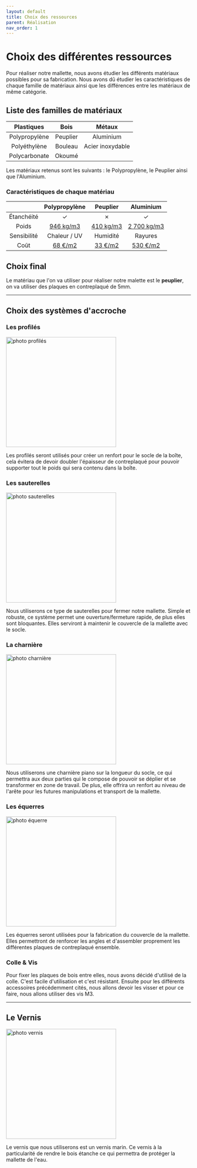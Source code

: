 ```yaml
---
layout: default
title: Choix des ressources
parent: Réalisation
nav_order: 1
---
```


# Choix des différentes ressources

Pour réaliser notre mallette, nous avons étudier les différents matériaux possibles pour sa fabrication.
Nous avons dû étudier les caractéristiques de chaque famille de matériaux ainsi que les différences entre les matériaux de même catégorie.

## Liste des familles de matériaux

| Plastiques    | Bois     |      Métaux     |
| :-----------: | :------: | :-------------: |
| Polypropylène | Peuplier | Aluminium       |
| Polyéthylène  | Bouleau  | Acier inoxydable|
| Polycarbonate | Okoumé   |                 |

Les matériaux retenus sont les suivants : le Polypropylène, le Peuplier ainsi que l'Aluminium.

### Caractéristiques de chaque matériau

|             | Polypropylène |  Peuplier |  Aluminium  |
| :---------: | :-----------: | :-------: | :---------: |
| Étanchéité  |       ✓       |     ✗     |      ✓      |
|    Poids    |   [946 kg/m3](https://blogue.polyalto.com/les-plastiques-sont-ils-legers#:~:text=Polypropylène%20%3A%20946%20kg%2Fm3)   | [410 kg/m3](https://www.leroymerlin.fr/produits/menuiserie/panneau-planche-et-materiaux-bois/panneau-bois-agglomere-mdf/panneau-bois-recoupable/panneau-contreplaque-peuplier-ep-6-mm-x-l-150-x-60-cm-82707653.html) | [2 700 kg/m3](https://blogue.polyalto.com/les-plastiques-sont-ils-legers#:~:text=Aluminium%20%3A%202700%20kg%2Fm3) |
| Sensibilité |  Chaleur / UV |  Humidité |   Rayures   |  
| Coût |  [68 €/m2](https://www.polydis.fr/pp-extrude-gris-7032-2000x1000-mm-c2x40088463) |  [33 €/m2](https://www.leroymerlin.fr/produits/menuiserie/panneau-planche-et-materiaux-bois/panneau-bois-agglomere-mdf/panneau-bois-recoupable/panneau-contreplaque-peuplier-ep-6-mm-x-l-150-x-60-cm-82707653.html) |   [530 €/m2](https://fr.rs-online.com/web/p/feuilles-metalliques/7781661?cm_mmc=FR-PLA-DS3A-_-google-_-CSS_FR_FR_ePMax_Low-_--_-7781661&matchtype=&&gad_source=1&gclid=CjwKCAjwkuqvBhAQEiwA65XxQPn9M6ERE-UFnZ-qpu5_QKVQ-W7J1bDxwgeYIAuFi_Us82aQZu0H2hoC0rUQAvD_BwE&gclsrc=aw.ds) |

## Choix final

Le matériau que l'on va utiliser pour réaliser notre malette est le **peuplier**, on va utiliser des plaques en contreplaqué de 5mm.

---

## Choix des systèmes d'accroche

### Les profilés

![photo profilés](../shared-assets/images/photo_profile.jpg)

Les profilés seront utilisés pour créer un renfort pour le socle de la boîte, cela évitera de devoir doubler l'épaisseur de contreplaqué pour pouvoir supporter tout le poids qui sera contenu dans la boîte.

### Les sauterelles

![photo sauterelles](../shared-assets/images/photo_sauterelle.jpg)

Nous utiliserons ce type de sauterelles pour fermer notre mallette. Simple et robuste, ce système permet une ouverture/fermeture rapide, de plus elles sont bloquantes.
Elles serviront à maintenir le couvercle de la mallette avec le socle.

### La charnière

![photo charnière](../shared-assets/images/photo_charniere.jpg)

Nous utiliserons une charnière piano sur la longueur du socle, ce qui permettra aux deux parties qui le compose de pouvoir se déplier et se transformer en zone de travail.
De plus, elle offrira un renfort au niveau de l'arête pour les futures manipulations et transport de la mallette.

### Les équerres

![photo équerre](../shared-assets/images/photo_equerre.jpg)

Les équerres seront utilisées pour la fabrication du couvercle de la mallette.
Elles permettront de renforcer les angles et d'assembler proprement les différentes plaques de contreplaqué ensemble.

### Colle & Vis

Pour fixer les plaques de bois entre elles, nous avons décidé d'utilisé de la colle.
C'est facile d'utilisation et c'est résistant.
Ensuite pour les différents accessoires précédemment cités, nous allons devoir les visser et pour ce faire, nous allons utiliser des vis M3.

---

## Le Vernis

![photo vernis](../shared-assets/images/photo_vernis_bois.jpg)

Le vernis que nous utiliserons est un vernis marin.
Ce vernis à la particularité de rendre le bois étanche ce qui permettra de protéger la mallette de l'eau.

<style>
    img{
        width: 300px;
        height: auto;
        display: block;
    }
</style>